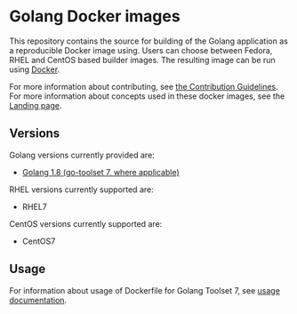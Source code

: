 Golang Docker images
====================

This repository contains the source for building of
the Golang application as a reproducible Docker image using.
Users can choose between Fedora, RHEL and CentOS based builder images.
The resulting image can be run using [Docker](http://docker.io).

For more information about contributing, see
[the Contribution Guidelines](https://github.com/sclorg/welcome/blob/master/contribution.md).
For more information about concepts used in these docker images, see the
[Landing page](https://github.com/sclorg/welcome).


Versions
---------------
Golang versions currently provided are:
* [Golang 1.8 (go-toolset 7, where applicable)](1.8)

RHEL versions currently supported are:
* RHEL7

CentOS versions currently supported are:
* CentOS7


Usage
---------------------------------

For information about usage of Dockerfile for Golang Toolset 7,
see [usage documentation](1.8/README.md).


